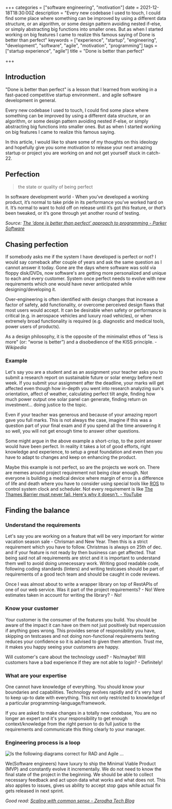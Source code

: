 +++
categories = ["software engineering", "motivation"]
date = 2021-12-18T18:30:00Z
description = "Every new codebase I used to touch, I could find some place where something can be improved by using a different data structure, or an algorithm, or some design pattern avoiding nested if-else, or simply abstracting big functions into smaller ones. But as when I started working on big features I came to realize this famous saying of Done is better than perfect"
keywords = ["experience", "startup", "engineering", "development", "software", "agile", "motivation", "programming"]
tags = ["startup experience", "agile"]
title = "Done is better than perfect"

+++
## Introduction

"Done is better than perfect" is a lesson that I learned from working in a fast-paced competitive startup environment.. and agile software development in general.

Every new codebase I used to touch, I could find some place where something can be improved by using a different data structure, or an algorithm, or some design pattern avoiding nested if-else, or simply abstracting big functions into smaller ones. But as when I started working on big features I came to realize this famous saying.

In this article, I would like to share some of my thoughts on this ideology and hopefully give you some motivation to release your next amazing startup or project you are working on and not get yourself stuck in catch-22.

## Perfection

> the state or quality of being perfect

In software development world - When you’ve developed a working product, it’s normal to take pride in its performance you’ve worked hard on it. It’s normal to want to hold off on release until it’s got _this_ feature, or _that’s_ been tweaked, or it’s gone through yet another round of testing.

_Source:_ [_The ‘done is better than perfect’ approach to programming - Parker Software_](https://www.parkersoftware.com/blog/the-done-is-better-than-perfect-approach-to-programming/)

## Chasing perfection

If somebody asks me if the system I have developed is perfect or not? I would say comeback after couple of years and ask the same question as I cannot answer it today. Gone are the days where software was sold via floppy disk/DVDs, now software's are getting more personalized and unique to each and every customer. System once perfect needs to evolve with new requirements which one would have never anticipated while designing/developing it.

Over-engineering is often identified with design changes that increase a factor of safety, add functionality, or overcome perceived design flaws that most users would accept. It can be desirable when safety or performance is critical (e.g. in aerospace vehicles and luxury road vehicles), or when extremely broad functionality is required (e.g. diagnostic and medical tools, power users of products).

As a design philosophy, it is the opposite of the minimalist ethos of "less is more" (or: “worse is better”) and a disobedience of the KISS principle. _- Wikipedia_

### Example

Let's say you are a student and as an assignment your teacher asks you to submit a research report on sustainable future or solar energy before next week. If you submit your assignment after the deadline, your marks will get affected even though how in-depth you went into research analyzing sun's orientation, affect of weather, calculating perfect tilt angle, finding how much power output one solar panel can generate, finding return on investment... doing justice to the topic.

Even if your teacher was generous and because of your amazing report gave you full marks. This is not always the case, imagine if this was a question part of your final exam and if you spend all the time answering it so well, you will not get enough time to answer other questions.

Some might argue in the above example a short-crisp, to the point answer would have been perfect. In reality it takes a lot of good efforts, right knowledge and experience, to setup a great foundation and even then you have to adapt to changes and keep on enhancing the product.

Maybe this example is not perfect, so are the projects we work on. There are memes around project requirement not being clear enough. Not everyone is building a medical device where margin of error is a difference of life and death where you have to consider using special tools like [ROS](https://www.ros.org/ "ROS") to control system clock and scheduler. Not every requirement is like [The Thames Barrier must never fail. Here's why it doesn't. - YouTube](https://www.youtube.com/watch?v=eY-XHAoVEeU)

## Finding the balance

### Understand the requirements

Let's say you are working on a feature that will be very important for winter vacation season sale - Chrisman and New Year. Then this is a strict requirement which you have to follow. Christmas is always on 25th of dec. and if your feature is not ready by then business can get affected. That being said not all requirements are strict and it is important to understand them well to avoid doing unnecessary work. Writing good readable code, following coding standards (linters) and writing testcases should be part of requirements of a good tech team and should be caught in code reviews.

Once I was almost about to write a wrapper library on top of RestAPIs of one of our web service. Was it part of the project requirements? - No! Were estimates taken in account for writing the library? - No!

### Know your customer

Your customer is the consumer of the features you build. You should be aware of the impact it can have on them not just positively but repercussion if anything goes wrong. This provides sense of responsibility you have, skipping on testcases and not doing non-functional requirements testing reduces your confidence so it is advised to given them attention. Trust me, it makes you happy seeing your customers are happy.

Will customer's care about the technology used? - No/maybe! Will customers have a bad experience if they are not able to login? - Definitely!

### What are your expertise

One cannot have knowledge of everything. You should know your boundaries and capabilities. Technology evolves rapidly and it's very hard to keep up-to date with everything. This not only restricted to knowledge of a particular programming-language/framework.

If you are asked to make changes in a totally new codebase, You are no longer an expert and it's your responsibility to get enough context/knowledge from the right person to do full justice to the requirements and communicate this thing clearly to your manager.

### Engineering process is a loop

![Is the following diagrams correct for RAD and Agile ...](https://external-content.duckduckgo.com/iu/?u=https%3A%2F%2Fi.stack.imgur.com%2FKdKKT.png&f=1&nofb=1)

We(Software engineers) have luxury to ship the Minimal Viable Product (MVP) and constantly evolve it incrementally. We do not need to know the final state of the project in the beginning. We should be able to collect necessary feedback and act upon data what works and what does not. This also applies to issues, gives us ability to accept stop gaps while actual fix gets released in next sprint.

_Good read:_ [_Scaling with common sense - Zerodha Tech Blog_](https://zerodha.tech/blog/scaling-with-common-sense/)